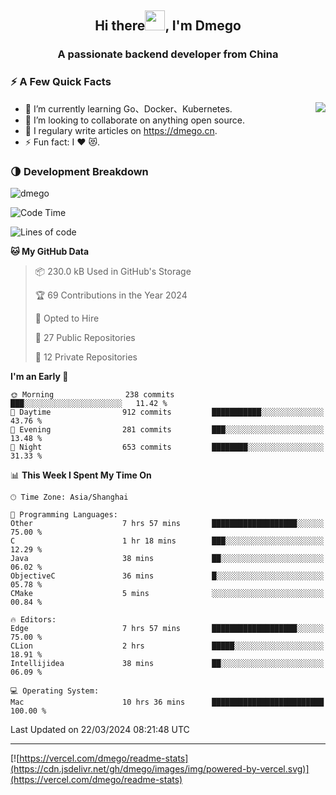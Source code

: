 <h2 align="center">Hi there<img src="https://cdn.jsdelivr.net/gh/dmego/images/img/Hi.gif" height="32" />, I'm Dmego </h2>
<h3 align="center">A passionate backend developer from China</h3>

### ⚡️ A Few Quick Facts

<img align="right" src="https://readme-stats-dmego.vercel.app/api?username=dmego&show_icons=true&icon_color=1573B3&hide_title=true&text_color=718096&bg_color=00000000&hide_border=true"/>

<ul>
    <li> 🌱 I’m currently learning Go、Docker、Kubernetes.</li>
    <li> 👯 I’m looking to collaborate on anything open source.</li>
    <li> 📝 I regulary write articles on <a href="https://dmego.cn">https://dmego.cn</a>.</li>
    <li> ⚡ Fun fact: I ❤️ 😻.</li>
</ul>

### 🌗 Development Breakdown

<img src="https://komarev.com/ghpvc/?username=dmego" alt="dmego" />

<!--START_SECTION:waka-->
![Code Time](http://img.shields.io/badge/Code%20Time-2%2C620%20hrs%2054%20mins-blue)

![Lines of code](https://img.shields.io/badge/From%20Hello%20World%20I%27ve%20Written-687.2%20thousand%20lines%20of%20code-blue)

**🐱 My GitHub Data** 

> 📦 230.0 kB Used in GitHub's Storage 
 > 
> 🏆 69 Contributions in the Year 2024
 > 
> 💼 Opted to Hire
 > 
> 📜 27 Public Repositories 
 > 
> 🔑 12 Private Repositories 
 > 
**I'm an Early 🐤** 

```text
🌞 Morning                238 commits         ███░░░░░░░░░░░░░░░░░░░░░░   11.42 % 
🌆 Daytime                912 commits         ███████████░░░░░░░░░░░░░░   43.76 % 
🌃 Evening                281 commits         ███░░░░░░░░░░░░░░░░░░░░░░   13.48 % 
🌙 Night                  653 commits         ████████░░░░░░░░░░░░░░░░░   31.33 % 
```


📊 **This Week I Spent My Time On** 

```text
🕑︎ Time Zone: Asia/Shanghai

💬 Programming Languages: 
Other                    7 hrs 57 mins       ███████████████████░░░░░░   75.00 % 
C                        1 hr 18 mins        ███░░░░░░░░░░░░░░░░░░░░░░   12.29 % 
Java                     38 mins             ██░░░░░░░░░░░░░░░░░░░░░░░   06.02 % 
ObjectiveC               36 mins             █░░░░░░░░░░░░░░░░░░░░░░░░   05.78 % 
CMake                    5 mins              ░░░░░░░░░░░░░░░░░░░░░░░░░   00.84 % 

🔥 Editors: 
Edge                     7 hrs 57 mins       ███████████████████░░░░░░   75.00 % 
CLion                    2 hrs               █████░░░░░░░░░░░░░░░░░░░░   18.91 % 
Intellijidea             38 mins             ██░░░░░░░░░░░░░░░░░░░░░░░   06.09 % 

💻 Operating System: 
Mac                      10 hrs 36 mins      █████████████████████████   100.00 % 
```


 Last Updated on 22/03/2024 08:21:48 UTC
<!--END_SECTION:waka-->

---

[![https://vercel.com/dmego/readme-stats](https://cdn.jsdelivr.net/gh/dmego/images/img/powered-by-vercel.svg)](https://vercel.com/dmego/readme-stats)

